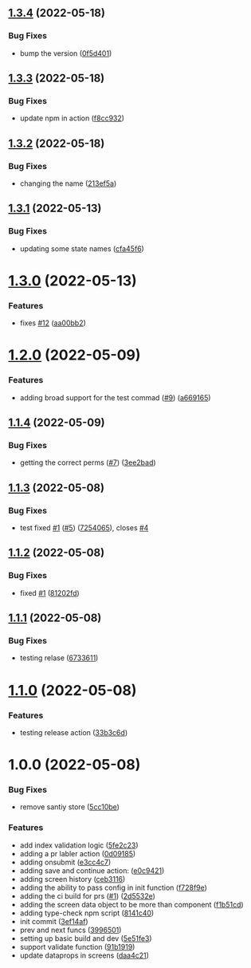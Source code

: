 ## [1.3.4](https://github.com/ptallen63/seafarer/compare/1.3.3...1.3.4) (2022-05-18)


### Bug Fixes

* bump the version ([0f5d401](https://github.com/ptallen63/seafarer/commit/0f5d4013ed81fa64885cb9eab4f132018c14ea67))

## [1.3.3](https://github.com/ptallen63/seafarer/compare/1.3.2...1.3.3) (2022-05-18)


### Bug Fixes

* update npm in action ([f8cc932](https://github.com/ptallen63/seafarer/commit/f8cc932433fcb6e0ebb562190d128864ef83e05c))

## [1.3.2](https://github.com/ptallen63/seafarer/compare/1.3.1...1.3.2) (2022-05-18)


### Bug Fixes

* changing the name ([213ef5a](https://github.com/ptallen63/seafarer/commit/213ef5a4bde593a8954c055a08c324561b5fcffc))

## [1.3.1](https://github.com/ptallen63/flow/compare/1.3.0...1.3.1) (2022-05-13)


### Bug Fixes

* updating some state names ([cfa45f6](https://github.com/ptallen63/flow/commit/cfa45f6982d068f07f575a1c892fbf31845baf08))

# [1.3.0](https://github.com/ptallen63/flow/compare/1.2.0...1.3.0) (2022-05-13)


### Features

* fixes [#12](https://github.com/ptallen63/flow/issues/12) ([aa00bb2](https://github.com/ptallen63/flow/commit/aa00bb219bfabe54eb70ce83f607130120ad1ba9))

# [1.2.0](https://github.com/ptallen63/flow/compare/1.1.4...1.2.0) (2022-05-09)


### Features

* adding broad support for the test commad ([#9](https://github.com/ptallen63/flow/issues/9)) ([a669165](https://github.com/ptallen63/flow/commit/a6691658ed4b6882c082526375373ae128512575))

## [1.1.4](https://github.com/ptallen63/flow/compare/1.1.3...1.1.4) (2022-05-09)


### Bug Fixes

* getting the correct perms ([#7](https://github.com/ptallen63/flow/issues/7)) ([3ee2bad](https://github.com/ptallen63/flow/commit/3ee2bad3eb590982a2d72acd158c97ad726197bc))

## [1.1.3](https://github.com/ptallen63/flow/compare/1.1.2...1.1.3) (2022-05-08)


### Bug Fixes

* test fixed [#1](https://github.com/ptallen63/flow/issues/1) ([#5](https://github.com/ptallen63/flow/issues/5)) ([7254065](https://github.com/ptallen63/flow/commit/7254065ce5804b70846fd433d81c67575d74884a)), closes [#4](https://github.com/ptallen63/flow/issues/4)

## [1.1.2](https://github.com/ptallen63/flow/compare/1.1.1...1.1.2) (2022-05-08)


### Bug Fixes

* fixed [#1](https://github.com/ptallen63/flow/issues/1) ([81202fd](https://github.com/ptallen63/flow/commit/81202fdbba2b32f8816dcfac6a2e4de0d12327f7))

## [1.1.1](https://github.com/ptallen63/flow/compare/1.1.0...1.1.1) (2022-05-08)


### Bug Fixes

* testing relase ([6733611](https://github.com/ptallen63/flow/commit/6733611070545e6309358fb2a5a375a8a8840312))

# [1.1.0](https://github.com/ptallen63/flow/compare/1.0.0...1.1.0) (2022-05-08)


### Features

* testing release action ([33b3c6d](https://github.com/ptallen63/flow/commit/33b3c6d926da6f30cda0b9cc631d673726656f82))

# 1.0.0 (2022-05-08)


### Bug Fixes

* remove santiy store ([5cc10be](https://github.com/ptallen63/flow/commit/5cc10be03fe26c49250c2f2fa80f05161693c54c))


### Features

* add index validation logic ([5fe2c23](https://github.com/ptallen63/flow/commit/5fe2c2396890895143d33cd2ce18ae7c391d1976))
* adding a pr labler action ([0d09185](https://github.com/ptallen63/flow/commit/0d091855ea0672946ddf59dfe2e24341597e9523))
* adding onsubmit ([e3cc4c7](https://github.com/ptallen63/flow/commit/e3cc4c7190e2ba22703185109f295b435d8f21d7))
* adding save and continue action: ([e0c9421](https://github.com/ptallen63/flow/commit/e0c94218edf281d81b1696394bd98f725c6c62a6))
* adding screen history ([ceb3116](https://github.com/ptallen63/flow/commit/ceb31169fd63fc704fbde3760583468c7c8ee2ca))
* adding the ability to pass config in init function ([f728f9e](https://github.com/ptallen63/flow/commit/f728f9e489076c7d3ad61f48822e7dc9a1c0f1ac))
* adding the ci build for prs ([#1](https://github.com/ptallen63/flow/issues/1)) ([2d5532e](https://github.com/ptallen63/flow/commit/2d5532e55ce4e7053fc45616967668e7df25632c))
* adding the screen data object to be more than component ([f1b51cd](https://github.com/ptallen63/flow/commit/f1b51cd84448a8bb6cccdbe44e99647725884c29))
* adding type-check npm script ([8141c40](https://github.com/ptallen63/flow/commit/8141c404f42a7b0367f4e3c7584a88721ea90129))
* init commit ([3ef14af](https://github.com/ptallen63/flow/commit/3ef14af68f573fa36066556b1ae9a1f30d3c4a05))
* prev and next funcs ([3996501](https://github.com/ptallen63/flow/commit/3996501d8ca0551b33a35e22c0ac83bbec4c54de))
* setting up basic build and dev ([5e51fe3](https://github.com/ptallen63/flow/commit/5e51fe36417949086a7a16cf302598c9aaebb92d))
* support validate function ([91b1919](https://github.com/ptallen63/flow/commit/91b1919fa4c5ee35a88ecca60e9e50ce6291bafc))
* update dataprops in screens ([daa4c21](https://github.com/ptallen63/flow/commit/daa4c21e713c3198a5f4bec97b0321baba877525))
